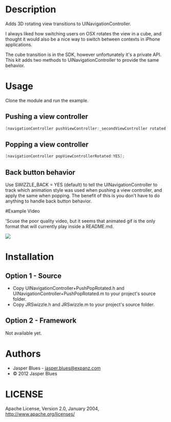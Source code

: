 # Description

Adds 3D rotating view transitions to UINavigationController. 

I always liked how switching users on OSX rotates the view in a cube, and thought it would also be a nice way to switch
between contexts in iPhone applications. 

The cube transition is in the SDK, however unfortunately it's a private API. This kit adds two methods to 
UINavigationController to provide the same behavior. 

# Usage

Clone the module and run the example. 

## Pushing a view controller

```objective-c 
[navigationController pushViewController:_secondViewController rotated:YES];
```

## Popping a view controller 

```objective-c
[navigationController popViewControllerRotated:YES];
```

## Back button behavior 

Use SWIZZLE_BACK = YES (default) to tell the UINavigationController to track which animation style was used when 
pushing a view controller, and apply the same when popping. The benefit of this is you don't have to do anything to 
handle back button behavior. 

#Example Video

'Scuse the poor quality video, but it seems that animated gif is the only format that will currently play inside a 
README.md. 

<img src="https://github.com/downloads/jasperblues/Round-and-Round-Kit/round-and-round.gif"/>

# Installation

## Option 1 - Source

* Copy UINavigationController+PushPopRotated.h and UINavigationController+PushPopRotated.m to your project's source 
folder. 
* Copy JRSwizzle.h and JRSwizzle.m to your project's source folder. 

## Option 2 - Framework

Not available yet. 

# Authors

* Jasper Blues - jasper.blues@expanz.com
* © 2012 Jasper Blues

# LICENSE

Apache License, Version 2.0, January 2004, http://www.apache.org/licenses/

